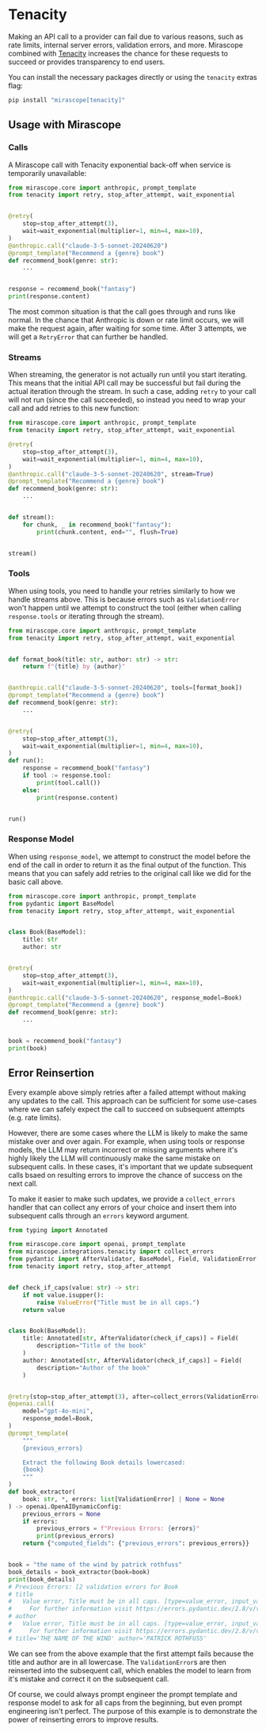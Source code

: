 # Tenacity

Making an API call to a provider can fail due to various reasons, such as rate limits, internal server errors, validation errors, and more. Mirascope combined with [Tenacity](https://tenacity.readthedocs.io/en/latest/) increases the chance for these requests to succeed or provides transparency to end users.

You can install the necessary packages directly or using the `tenacity` extras flag:

```python
pip install "mirascope[tenacity]"
```

## Usage with Mirascope

### Calls

A Mirascope call with Tenacity exponential back-off when service is temporarily unavailable:

```python
from mirascope.core import anthropic, prompt_template
from tenacity import retry, stop_after_attempt, wait_exponential


@retry(
    stop=stop_after_attempt(3),
    wait=wait_exponential(multiplier=1, min=4, max=10),
)
@anthropic.call("claude-3-5-sonnet-20240620")
@prompt_template("Recommend a {genre} book")
def recommend_book(genre: str):
    ...


response = recommend_book("fantasy")
print(response.content)
```

The most common situation is that the call goes through and runs like normal. In the chance that Anthropic is down or rate limit occurs, we will make the request again, after waiting for some time. After 3 attempts, we will get a `RetryError` that can further be handled.

### Streams

When streaming, the generator is not actually run until you start iterating. This means that the initial API call may be successful but fail during the actual iteration through the stream. In such a case, adding `retry` to your call will not run (since the call succeeded), so instead you need to wrap your call and add retries to this new function:

```python
from mirascope.core import anthropic, prompt_template
from tenacity import retry, stop_after_attempt, wait_exponential

@retry(
    stop=stop_after_attempt(3),
    wait=wait_exponential(multiplier=1, min=4, max=10),
)
@anthropic.call("claude-3-5-sonnet-20240620", stream=True)
@prompt_template("Recommend a {genre} book")
def recommend_book(genre: str):
    ...


def stream():
    for chunk, _ in recommend_book("fantasy"):
        print(chunk.content, end="", flush=True)


stream()
```

### Tools

When using tools, you need to handle your retries similarly to how we handle streams above. This is because errors such as `ValidationError` won't happen until we attempt to construct the tool (either when calling `response.tools` or iterating through the stream).

```python
from mirascope.core import anthropic, prompt_template
from tenacity import retry, stop_after_attempt, wait_exponential


def format_book(title: str, author: str) -> str:
    return f"{title} by {author}"


@anthropic.call("claude-3-5-sonnet-20240620", tools=[format_book])
@prompt_template("Recommend a {genre} book")
def recommend_book(genre: str):
    ...


@retry(
    stop=stop_after_attempt(3),
    wait=wait_exponential(multiplier=1, min=4, max=10),
)
def run():
    response = recommend_book("fantasy")
    if tool := response.tool:
        print(tool.call())
    else:
        print(response.content)


run()
```

### Response Model

When using `response_model`, we attempt to construct the model before the end of the call in order to return it as the final output of the function. This means that you can safely add retries to the original call like we did for the basic call above.

```python
from mirascope.core import anthropic, prompt_template
from pydantic import BaseModel
from tenacity import retry, stop_after_attempt, wait_exponential


class Book(BaseModel):
    title: str
    author: str


@retry(
    stop=stop_after_attempt(3),
    wait=wait_exponential(multiplier=1, min=4, max=10),
)
@anthropic.call("claude-3-5-sonnet-20240620", response_model=Book)
@prompt_template("Recommend a {genre} book")
def recommend_book(genre: str):
    ...


book = recommend_book("fantasy")
print(book)
```

## Error Reinsertion

Every example above simply retries after a failed attempt without making any updates to the call. This approach can be sufficient for some use-cases where we can safely expect the call to succeed on subsequent attempts (e.g. rate limits).

However, there are some cases where the LLM is likely to make the same mistake over and over again. For example, when using tools or response models, the LLM may return incorrect or missing arguments where it's highly likely the LLM will continuously make the same mistake on subsequent calls. In these cases, it's important that we update subsequent calls bsaed on resulting errors to improve the chance of success on the next call.

To make it easier to make such updates, we provide a `collect_errors` handler that can collect any errors of your choice and insert them into subsequent calls through an `errors` keyword argument.

```python
from typing import Annotated

from mirascope.core import openai, prompt_template
from mirascope.integrations.tenacity import collect_errors
from pydantic import AfterValidator, BaseModel, Field, ValidationError
from tenacity import retry, stop_after_attempt


def check_if_caps(value: str) -> str:
    if not value.isupper():
        raise ValueError("Title must be in all caps.")
    return value


class Book(BaseModel):
    title: Annotated[str, AfterValidator(check_if_caps)] = Field(
        description="Title of the book"
    )
    author: Annotated[str, AfterValidator(check_if_caps)] = Field(
        description="Author of the book"
    )


@retry(stop=stop_after_attempt(3), after=collect_errors(ValidationError))
@openai.call(
    model="gpt-4o-mini",
    response_model=Book,
)
@prompt_template(
    """
    {previous_errors}

    Extract the following Book details lowercased:
    {book}
    """
)
def book_extractor(
    book: str, *, errors: list[ValidationError] | None = None
) -> openai.OpenAIDynamicConfig:
    previous_errors = None
    if errors:
        previous_errors = f"Previous Errors: {errors}"
        print(previous_errors)
    return {"computed_fields": {"previous_errors": previous_errors}}


book = "the name of the wind by patrick rothfuss"
book_details = book_extractor(book=book)
print(book_details)
# Previous Errors: [2 validation errors for Book
# title
#   Value error, Title must be in all caps. [type=value_error, input_value='the name of the wind', input_type=str]
#     For further information visit https://errors.pydantic.dev/2.8/v/value_error
# author
#   Value error, Title must be in all caps. [type=value_error, input_value='patrick rothfuss', input_type=str]
#     For further information visit https://errors.pydantic.dev/2.8/v/value_error]
# title='THE NAME OF THE WIND' author='PATRICK ROTHFUSS'
```

We can see from the above example that the first attempt fails because the title and author are in all lowercase. The `ValidationError`s are then reinserted into the subsequent call, which enables the model to learn from it's mistake and correct it on the subsequent call.

Of course, we could always prompt engineer the prompt template and response model to ask for all caps from the beginning, but even prompt engineering isn't perfect. The purpose of this example is to demonstrate the power of reinserting errors to improve results.  
